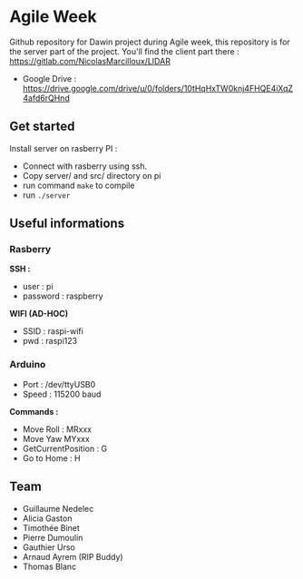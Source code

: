 # Agile Week
Github repository for Dawin project during Agile week, this repository is for the server part of the project.
You'll find the client part there : https://gitlab.com/NicolasMarcilloux/LIDAR

* Google Drive : https://drive.google.com/drive/u/0/folders/10tHqHxTW0knj4FHQE4iXqZ4afd6rQHnd

## Get started
Install server on rasberry PI :
* Connect with rasberry using ssh.
* Copy server/ and src/ directory on pi
* run command ```make``` to compile
* run ```./server```

## Useful informations
### Rasberry

**SSH :**
* user : pi
* password : raspberry

**WIFI (AD-HOC)**
* SSID : raspi-wifi
* pwd : raspi123

### Arduino
* Port : /dev/ttyUSB0
* Speed : 115200 baud

**Commands :**
* Move Roll : MRxxx
* Move Yaw MYxxx
* GetCurrentPosition : G
* Go to Home : H

## Team
* Guillaume Nedelec
* Alicia Gaston
* Timothée Binet
* Pierre Dumoulin
* Gauthier Urso
* Arnaud Ayrem (RIP Buddy)
* Thomas Blanc